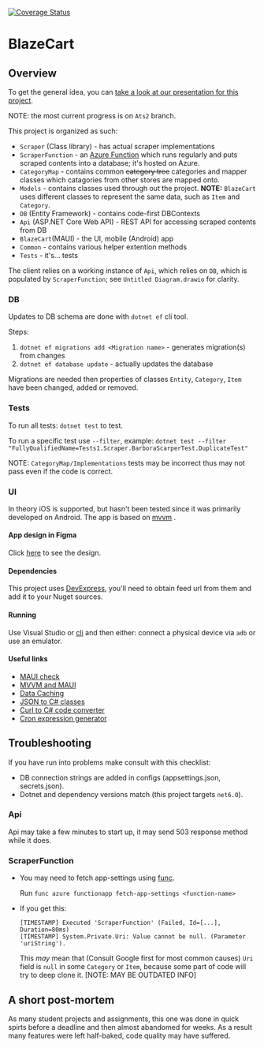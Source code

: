 [![Coverage Status](https://coveralls.io/repos/github/domanteli0/BlazeCart/badge.svg?branch=main)](https://coveralls.io/github/domanteli0/BlazeCart?branch=main)

# BlazeCart

## Overview

To get the general idea, you can [take a look at our presentation for this project](https://www.canva.com/design/DAFVBYjb4c8/JMEdZXMOcKCG3mo3Hxnpgw/view#1).

NOTE: the most current progress is on `Ats2` branch.

This project is organized as such:

* `Scraper` (Class library) - has actual scraper implementations
* `ScraperFunction` - an [Azure Function](https://learn.microsoft.com/en-us/azure/azure-functions/functions-overview) which runs regularly and puts scraped contents into a database; it's hosted on Azure.
* `CategoryMap` - contains common ~~category tree~~ categories and mapper classes which catagories from other stores are mapped onto.
* `Models` - contains classes used through out the project. __NOTE:__ `BlazeCart` uses different classes to represent the same data, such as `Item` and `Category`.
* `DB` (Entity Framework) - contains code-first DBContexts
* `Api` (ASP.NET Core Web API) - REST API for accessing scraped contents from DB
* `BlazeCart`(MAUI) - the UI, mobile (Android) app
* `Common` - contains various helper extention methods
* `Tests` - it's... tests

The client relies on a working instance of `Api`, which relies on `DB`, which is populated by `ScraperFunction`; see `Untitled Diagram.drawio` for clarity. 

### DB
Updates to DB schema are done with `dotnet ef` cli tool.

Steps:
1. `dotnet ef migrations add <Migration name>` - generates migration(s) from changes
2. `dotnet ef database update` - actually updates the database

Migrations are needed then properties of classes `Entity`, `Category`, `Item` have been changed, added or removed.

### Tests

To run all tests: `dotnet test` to test.

To run a specific test use `--filter`, example: `dotnet test --filter "FullyQualifiedName=Tests1.Scraper.BarboraScarperTest.DuplicateTest"`

NOTE: `CategoryMap/Implementations` tests may be incorrect thus may not pass even if the code is correct.

### UI

In theory iOS is supported, but hasn't been tested since it was primarily developed on Android. The app is based on [mvvm](https://learn.microsoft.com/en-us/dotnet/architecture/maui/mvvm) .

#### App design in Figma

Click [here](https://www.figma.com/file/I7gXX51ld8kFgJUxB7puwP/App-Design?node-id=23%3A475) to see the design.

#### Dependencies

This project uses [DevExpress](https://nuget.devexpress.com), you'll need to obtain feed url from them and add it to your Nuget sources.

#### Running

Use Visual Studio or [cli](https://mauiman.dev/maui_cli_commandlineinterface.html) and then either: connect a physical device via `adb` or use an emulator.

#### Useful links

* [MAUI check](https://github.com/Redth/dotnet-maui-check)
* [MVVM and MAUI](https://learn.microsoft.com/en-us/dotnet/maui/xaml/fundamentals/mvvm?view=net-maui-7.0)
* [Data Caching](https://www.youtube.com/watch?v=a37qBMt0V9w)
* [JSON to C# classes](https://quicktype.io)
* [Curl to C# code converter](https://curl.olsh.me)
* [Cron expression generator](https://crontab.cronhub.io)

## Troubleshooting

If you have run into problems make consult with this checklist:

* DB connection strings are added in configs (appsettings.json, secrets.json).
* Dotnet and dependency versions match (this project targets `net6.0`).

### Api

Api may take a few minutes to start up, it may send 503 response method while it does.

### ScraperFunction

* You may need to fetch app-settings using [func](https://learn.microsoft.com/en-us/azure/azure-functions/functions-run-local?tabs=v4%2Cmacos%2Ccsharp%2Cportal%2Cbash#install-the-azure-functions-core-tools). 

    Run `func azure functionapp fetch-app-settings <function-name>`

* If you get this:
    ```
    [TIMESTAMP] Executed 'ScraperFunction' (Failed, Id=[...], Duration=80ms)
    [TIMESTAMP] System.Private.Uri: Value cannot be null. (Parameter 'uriString').
    ```
    This _may_ mean that (Consult Google first for most common causes) `Uri` field is `null` in some `Category` or `Item`, because some part of code will try to deep clone it. [NOTE: MAY BE OUTDATED INFO]

## A short post-mortem

As many student projects and assignments, this one was done in quick spirts before a deadline and then almost abandomed for weeks. As a result many features were left half-baked, code quality may have suffered.
